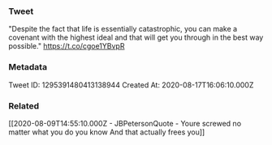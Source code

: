 ### Tweet
"Despite the fact that life is essentially catastrophic, you can make a covenant with the highest ideal and that will get you through in the best way possible." https://t.co/cgoe1YBvpR

### Metadata
Tweet ID: 1295391480413138944
Created At: 2020-08-17T16:06:10.000Z

### Related
[[2020-08-09T14:55:10.000Z - JBPetersonQuote - Youre screwed no matter what you do you know And that actually frees you]]

